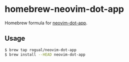 homebrew-neovim-dot-app
===

Homebrew formula for [neovim-dot-app](https://github.com/rogual/neovim-dot-app).

## Usage

```bash
$ brew tap rogual/neovim-dot-app
$ brew install --HEAD neovim-dot-app
```
